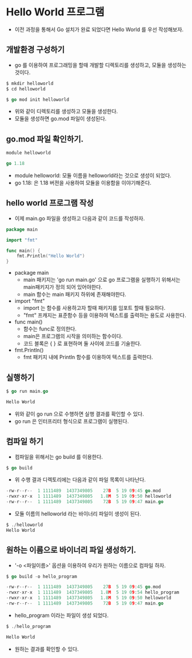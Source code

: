 # Hello World 프로그램 

- 이전 과정을 통해서 Go 설치가 완료 되었다면 Hello World 를 우선 작성해보자. 

## 개발환경 구성하기 

- go 를 이용하여 프로그래밍을 할때 개발할 디렉토리를 생성하고, 모듈을 생성하는 것이다. 

```go
$ mkdir helloworld
$ cd helloworld

$ go mod init helloworld
```

- 위와 같이 디렉토리를 생성하고 모듈을 생성한다. 
- 모듈을 생성하면 go.mod 파일이 생성된다. 

## go.mod 파일 확인하기. 

```go
module helloworld

go 1.18

```

- module helloworld: 모듈 이름을 helloworld라는 것으로 생성이 되었다.
- go 1.18: 은 1.18 버젼을 사용하여 모듈을 이용함을 이야기해준다. 

## hello world 프로그램 작성 

- 이제 main.go 파일을 생성하고 다음과 같이 코드를 작성하자.

```go
package main

import "fmt"

func main() {
	fmt.Println("Hello World")
}

```

- package main
  - main 패키지는 'go run main.go' 으로 go 프로그램을 실행하기 위해서는 main패키지가 정의 되어 있어야한다. 
  - main 함수는 main 패키지 하위에 존재해야한다. 
- import "fmt"
  - import 는 함수를 사용하고자 할때 패키지를 임포트 할때 필요하다. 
  - "fmt" 프캐지는 표준함수 등을 이용하여 텍스트를 출력하는 용도로 사용한다. 
- func main()
  - 함수는 func로 정의한다. 
  - main은 프로그램의 시작을 의미하는 함수이다. 
  - 코드 블록은 { } 로 표현하며 둘 사이에 코드를 기술한다. 
- fmt.Println()
  - fmt 패키지 내에 Println 함수를 이용하여 텍스트를 출력한다. 

## 실행하기 

```go
$ go run main.go

Hello World
```

- 위와 같이 go run 으로 수행하면 실행 결과를 확인할 수 있다. 
- go run 은 인터프리터 형식으로 프로그램이 실행된다. 

## 컴파일 하기 

- 컴파일을 위해서는 go build 를 이용한다. 

```go
$ go build
```

- 위 수행 결과 디렉토리에는 다음과 같이 파일 목록이 나타난다. 

```go
-rw-r--r--  1 1111489  1437349805    27B  5 19 09:45 go.mod
-rwxr-xr-x  1 1111489  1437349805   1.8M  5 19 09:50 helloworld
-rw-r--r--  1 1111489  1437349805    72B  5 19 09:47 main.go
```

- 모듈 이름의 helloworld 라는 바이너리 파일이 생성이 된다. 

```go
$ ./helloworld
Hello World
```

## 원하는 이름으로 바이너리 파일 생성하기. 

- '-o <파일이름>' 옵션을 이용하여 우리가 원하는 이름으로 컴파일 하자. 

```go
$ go build -o hello_program
```

```go
-rw-r--r--  1 1111489  1437349805    27B  5 19 09:45 go.mod
-rwxr-xr-x  1 1111489  1437349805   1.8M  5 19 09:54 hello_program
-rwxr-xr-x  1 1111489  1437349805   1.8M  5 19 09:50 helloworld
-rw-r--r--  1 1111489  1437349805    72B  5 19 09:47 main.go
```

- hello_program 이라는 파일이 생성 되었다. 

```go
$ ./hello_program

Hello World
```

- 원하는 결과를 확인할 수 있다. 